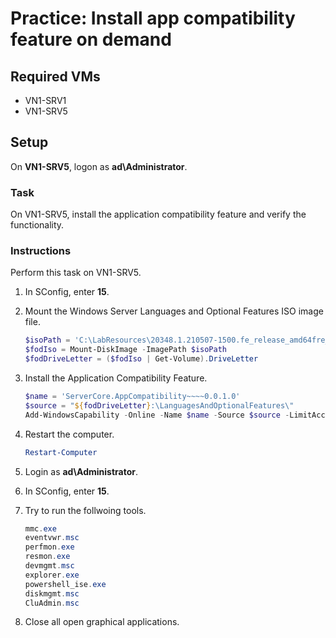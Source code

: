 # Practice: Install app compatibility feature on demand

## Required VMs

* VN1-SRV1
* VN1-SRV5

## Setup

On **VN1-SRV5**, logon as **ad\Administrator**.

### Task

On VN1-SRV5, install the application compatibility feature and verify the functionality.

### Instructions

Perform this task on VN1-SRV5.

1. In SConfig, enter **15**.
1. Mount the Windows Server Languages and Optional Features ISO image file.

    ````powershell
    $isoPath = 'C:\LabResources\20348.1.210507-1500.fe_release_amd64fre_SERVER_LOF_PACKAGES_OEM.iso'
    $fodIso = Mount-DiskImage -ImagePath $isoPath
    $fodDriveLetter = ($fodIso | Get-Volume).DriveLetter
    ````

1. Install the Application Compatibility Feature.

    ````powershell
    $name = 'ServerCore.AppCompatibility~~~~0.0.1.0'
    $source = "${fodDriveLetter}:\LanguagesAndOptionalFeatures\"
    Add-WindowsCapability -Online -Name $name -Source $source -LimitAccess
    ````

1. Restart the computer.

    ````powershell
    Restart-Computer
    ````

1. Login as **ad\Administrator**.
1. In SConfig, enter **15**.
1. Try to run the follwoing tools.

    ````powershell
    mmc.exe
    eventvwr.msc
    perfmon.exe
    resmon.exe
    devmgmt.msc
    explorer.exe
    powershell_ise.exe
    diskmgmt.msc
    CluAdmin.msc
    ````

1. Close all open graphical applications.
